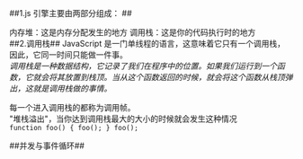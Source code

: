 ##1.js 引擎主要由两部分组成： ##

内存堆：这是内存分配发生的地方
调用栈：这是你的代码执行时的地方  
##2.调用栈##
JavaScript 是一门单线程的语言，这意味着它只有一个调用栈，因此，它同一时间只能做一件事。  
_调用栈是一种数据结构，它记录了我们在程序中的位置。如果我们运行到一个函数，它就会将其放置到栈顶。当从这个函数返回的时候，就会将这个函数从栈顶弹出，这就是调用栈做的事情。_

每一个进入调用栈的都称为调用帧。  
"堆栈溢出"，当你达到调用栈最大的大小的时候就会发生这种情况  
`function foo() { foo(); } foo();`

##并发与事件循环##
